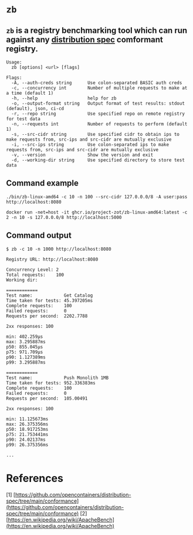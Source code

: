 # `zb`

## `zb` is a registry benchmarking tool which can run against any [distribution spec](https://github.com/opencontainers/distribution-spec) comformant registry.


```
Usage:
  zb [options] <url> [flags]

Flags:
  -A, --auth-creds string      Use colon-separated BASIC auth creds
  -c, --concurrency int        Number of multiple requests to make at a time (default 1)
  -h, --help                   help for zb
  -o, --output-format string   Output format of test results: stdout (default), json, ci-cd
  -r, --repo string            Use specified repo on remote registry for test data
  -n, --requests int           Number of requests to perform (default 1)
  -s, --src-cidr string        Use specified cidr to obtain ips to make requests from, src-ips and src-cidr are mutually exclusive
  -i, --src-ips string         Use colon-separated ips to make requests from, src-ips and src-cidr are mutually exclusive
  -v, --version                Show the version and exit
  -d, --working-dir string     Use specified directory to store test data
  ```
  
## Command example
```
./bin/zb-linux-amd64 -c 10 -n 100 --src-cidr 127.0.0.0/8 -A user:pass http://localhost:8080
```

```
docker run -net=host -it ghcr.io/project-zot/zb-linux-amd64:latest -c 2 -n 10 -s 127.0.0.0/8 http://localhost:5000
```

## Command output

```console
$ zb -c 10 -n 1000 http://localhost:8080

Registry URL: http://localhost:8080

Concurrency Level: 2
Total requests:    100
Working dir:

============
Test name:            Get Catalog
Time taken for tests: 45.397205ms
Complete requests:    100
Failed requests:      0
Requests per second:  2202.7788

2xx responses: 100

min: 402.259µs
max: 3.295887ms
p50: 855.045µs
p75: 971.709µs
p90: 1.127389ms
p99: 3.295887ms

============
Test name:            Push Monolith 1MB
Time taken for tests: 952.336383ms
Complete requests:    100
Failed requests:      0
Requests per second:  105.00491

2xx responses: 100

min: 11.125673ms
max: 26.375356ms
p50: 18.917253ms
p75: 21.753441ms
p90: 24.02137ms
p99: 26.375356ms

...
```

# References

[1] [https://github.com/opencontainers/distribution-spec/tree/main/conformance](https://github.com/opencontainers/distribution-spec/tree/main/conformance)
[2] [https://en.wikipedia.org/wiki/ApacheBench](https://en.wikipedia.org/wiki/ApacheBench)
